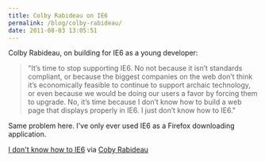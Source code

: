 ```yaml
---
title: Colby Rabideau on IE6
permalink: /blog/colby-rabideau/
date: 2011-08-03 13:05:51
---
```


Colby Rabideau, on building for IE6 as a young developer:

> "It’s time to stop supporting IE6. No not because it isn’t standards compliant, or because the biggest companies on the web don’t think it’s economically feasible to continue to support archaic technology, or even because we would be doing our users a favor by forcing them to upgrade. No, it’s time because I don’t know how to build a web page that displays properly in IE6. I just don’t know how to IE6."

Same problem here. I've only ever used IE6 as a Firefox downloading application. 

[I don't know how to IE6](http://blog.colbyrabideau.com/post/8317497197/i-dont-know-how-to-ie6) via [Coby Rabideau](http://blog.colbyrabideau.com)